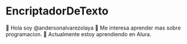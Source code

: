 # EncriptadorDeTexto

👋 Hola soy @andersonalvarezolaya
👀 Me interesa aprender mas sobre programacion.
🌱 Actualmente estoy aprendiendo en Alura.
